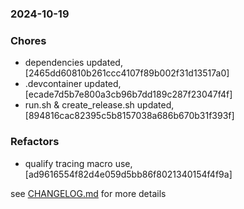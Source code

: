 ### 2024-10-19

### Chores
+ dependencies updated, [2465dd60810b261ccc4107f89b002f31d13517a0]
+ .devcontainer updated, [ecade7d5b7e800a3cb96b7dd189c287f23047f4f]
+ run.sh & create_release.sh updated, [894816cac82395c5b8157038a686b670b31f393f]

### Refactors
+ qualify tracing macro use, [ad9616554f82d4e059d5bb86f8021340154f4f9a]

see <a href='https://github.com/mrjackwills/mealpedant_backup_server/blob/main/CHANGELOG.md'>CHANGELOG.md</a> for more details
